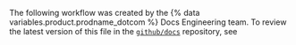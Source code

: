 The following workflow was created by the {% data variables.product.prodname_dotcom %} Docs Engineering team. To review the latest version of this file in the [`github/docs`](https://github.com/github/docs) repository, see
